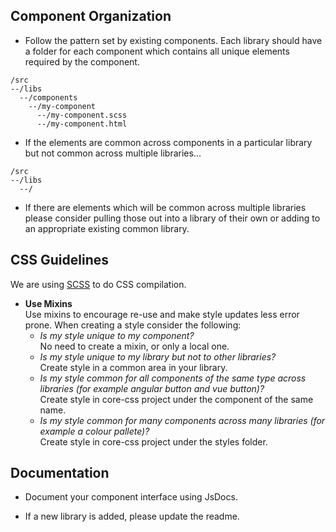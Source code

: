 ## Component Organization
  
- Follow the pattern set by existing components.  Each library should have a folder for each component which contains all unique elements required by the component.  
```
/src  
--/libs  
  --/components  
    --/my-component  
      --/my-component.scss  
      --/my-component.html  
```
- If the elements are common across components in a particular library but not common across multiple libraries...
```
/src  
--/libs  
  --/ 
```

- If there are elements which will be common across multiple libraries please consider pulling those out into a library of their own or adding to an appropriate existing common library.  

## CSS Guidelines
  
We are using [SCSS](https://sass-lang.com/) to do CSS compilation.  

- __Use Mixins__  
Use mixins to encourage re-use and make style updates less error prone.  When creating a style consider the following: 
    - _Is my style unique to my component?_  
    No need to create a mixin, or only a local one.
    - _Is my style unique to my library but not to other libraries?_  
    Create style in a common area in your library.
    - _Is my style common for all components of the same type across libraries (for example angular button and vue button)?_  
    Create style in core-css project under the component of the same name.
    - _Is my style common for many components across many libraries (for example a colour pallete)?_  
    Create style in core-css project under the styles folder.

## Documentation

- Document your component interface using JsDocs.

- If a new library is added, please update the readme.  


